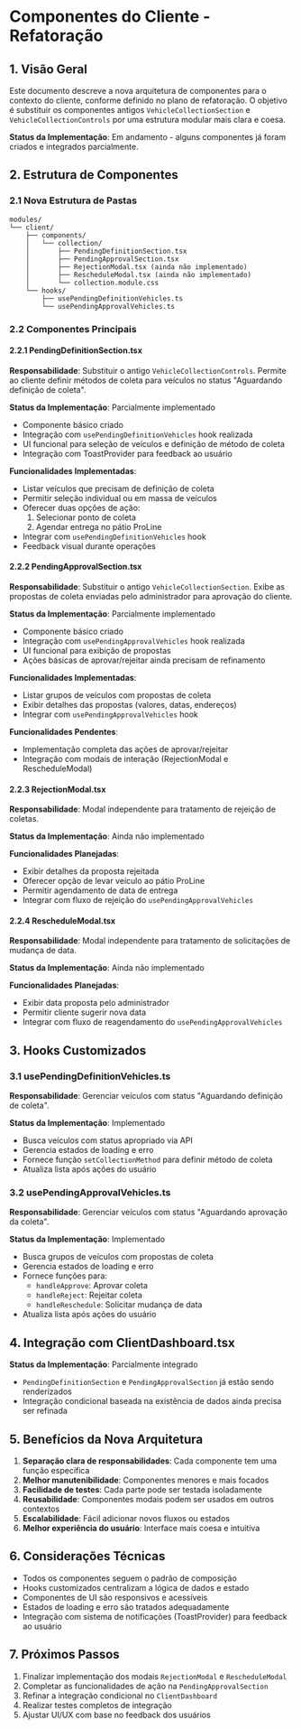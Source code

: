 # Componentes do Cliente - Refatoração

## 1. Visão Geral

Este documento descreve a nova arquitetura de componentes para o contexto do cliente, conforme definido no plano de refatoração. O objetivo é substituir os componentes antigos `VehicleCollectionSection` e `VehicleCollectionControls` por uma estrutura modular mais clara e coesa.

**Status da Implementação**: Em andamento - alguns componentes já foram criados e integrados parcialmente.

## 2. Estrutura de Componentes

### 2.1 Nova Estrutura de Pastas

```
modules/
└── client/
    ├── components/
    │   └── collection/
    │       ├── PendingDefinitionSection.tsx
    │       ├── PendingApprovalSection.tsx
    │       ├── RejectionModal.tsx (ainda não implementado)
    │       ├── RescheduleModal.tsx (ainda não implementado)
    │       └── collection.module.css
    └── hooks/
        ├── usePendingDefinitionVehicles.ts
        └── usePendingApprovalVehicles.ts
```

### 2.2 Componentes Principais

#### 2.2.1 PendingDefinitionSection.tsx

**Responsabilidade**: Substituir o antigo `VehicleCollectionControls`. 
Permite ao cliente definir métodos de coleta para veículos no status "Aguardando definição de coleta".

**Status da Implementação**: Parcialmente implementado
- Componente básico criado
- Integração com `usePendingDefinitionVehicles` hook realizada
- UI funcional para seleção de veículos e definição de método de coleta
- Integração com ToastProvider para feedback ao usuário

**Funcionalidades Implementadas**:
- Listar veículos que precisam de definição de coleta
- Permitir seleção individual ou em massa de veículos
- Oferecer duas opções de ação:
  1. Selecionar ponto de coleta
  2. Agendar entrega no pátio ProLine
- Integrar com `usePendingDefinitionVehicles` hook
- Feedback visual durante operações

#### 2.2.2 PendingApprovalSection.tsx

**Responsabilidade**: Substituir o antigo `VehicleCollectionSection`.
Exibe as propostas de coleta enviadas pelo administrador para aprovação do cliente.

**Status da Implementação**: Parcialmente implementado
- Componente básico criado
- Integração com `usePendingApprovalVehicles` hook realizada
- UI funcional para exibição de propostas
- Ações básicas de aprovar/rejeitar ainda precisam de refinamento

**Funcionalidades Implementadas**:
- Listar grupos de veículos com propostas de coleta
- Exibir detalhes das propostas (valores, datas, endereços)
- Integrar com `usePendingApprovalVehicles` hook

**Funcionalidades Pendentes**:
- Implementação completa das ações de aprovar/rejeitar
- Integração com modais de interação (RejectionModal e RescheduleModal)

#### 2.2.3 RejectionModal.tsx

**Responsabilidade**: Modal independente para tratamento de rejeição de coletas.

**Status da Implementação**: Ainda não implementado

**Funcionalidades Planejadas**:
- Exibir detalhes da proposta rejeitada
- Oferecer opção de levar veículo ao pátio ProLine
- Permitir agendamento de data de entrega
- Integrar com fluxo de rejeição do `usePendingApprovalVehicles`

#### 2.2.4 RescheduleModal.tsx

**Responsabilidade**: Modal independente para tratamento de solicitações de mudança de data.

**Status da Implementação**: Ainda não implementado

**Funcionalidades Planejadas**:
- Exibir data proposta pelo administrador
- Permitir cliente sugerir nova data
- Integrar com fluxo de reagendamento do `usePendingApprovalVehicles`

## 3. Hooks Customizados

### 3.1 usePendingDefinitionVehicles.ts

**Responsabilidade**: Gerenciar veículos com status "Aguardando definição de coleta".

**Status da Implementação**: Implementado
- Busca veículos com status apropriado via API
- Gerencia estados de loading e erro
- Fornece função `setCollectionMethod` para definir método de coleta
- Atualiza lista após ações do usuário

### 3.2 usePendingApprovalVehicles.ts

**Responsabilidade**: Gerenciar veículos com status "Aguardando aprovação da coleta".

**Status da Implementação**: Implementado
- Busca grupos de veículos com propostas de coleta
- Gerencia estados de loading e erro
- Fornece funções para:
  - `handleApprove`: Aprovar coleta
  - `handleReject`: Rejeitar coleta
  - `handleReschedule`: Solicitar mudança de data
- Atualiza lista após ações do usuário

## 4. Integração com ClientDashboard.tsx

**Status da Implementação**: Parcialmente integrado
- `PendingDefinitionSection` e `PendingApprovalSection` já estão sendo renderizados
- Integração condicional baseada na existência de dados ainda precisa ser refinada

## 5. Benefícios da Nova Arquitetura

1. **Separação clara de responsabilidades**: Cada componente tem uma função específica
2. **Melhor manutenibilidade**: Componentes menores e mais focados
3. **Facilidade de testes**: Cada parte pode ser testada isoladamente
4. **Reusabilidade**: Componentes modais podem ser usados em outros contextos
5. **Escalabilidade**: Fácil adicionar novos fluxos ou estados
6. **Melhor experiência do usuário**: Interface mais coesa e intuitiva

## 6. Considerações Técnicas

- Todos os componentes seguem o padrão de composição
- Hooks customizados centralizam a lógica de dados e estado
- Componentes de UI são responsivos e acessíveis
- Estados de loading e erro são tratados adequadamente
- Integração com sistema de notificações (ToastProvider) para feedback ao usuário

## 7. Próximos Passos

1. Finalizar implementação dos modais `RejectionModal` e `RescheduleModal`
2. Completar as funcionalidades de ação na `PendingApprovalSection`
3. Refinar a integração condicional no `ClientDashboard`
4. Realizar testes completos de integração
5. Ajustar UI/UX com base no feedback dos usuários